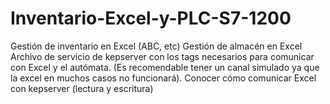 # Inventario-Excel-y-PLC-S7-1200

Gestión de inventario en Excel (ABC, etc)
Gestión de almacén en Excel
Archivo de servicio de kepserver con los tags necesarios para comunicar con Excel y el autómata. (Es recomendable tener un canal simulado ya que la excel en muchos casos no funcionará).
Conocer cómo comunicar Excel con kepserver (lectura y escritura)
